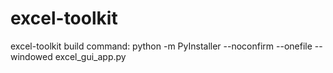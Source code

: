 # excel-toolkit
excel-toolkit
build command: python -m PyInstaller --noconfirm --onefile --windowed excel_gui_app.py
